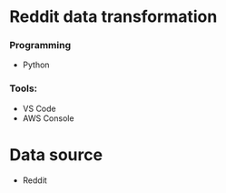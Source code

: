 # Reddit data transformation

### Programming
- Python

### Tools:
- VS Code
- AWS Console

# Data source
- Reddit
